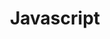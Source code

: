 ---
layout: posts_by_category
categories: Javascript
title: Javascript
permalink: /category/javascript
---